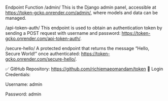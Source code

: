 Endpoint	Function
/admin/	This is the Django admin panel, accessible at 
https://token-gcko.onrender.com/admin/, where models and data can be managed.

/api-token-auth/	This endpoint is used to obtain an authentication token by sending a POST request with username and password:
https://token-gcko.onrender.com/api-token-auth/.

/secure-hello/	A protected endpoint that returns the message “Hello, Secure World!” once authenticated: 
https://token-gcko.onrender.com/secure-hello/.

✅ GitHub Repository: https://github.com/richiemaeomandam/token
🔐 Login Credentials:

Username: admin

Password: admin
